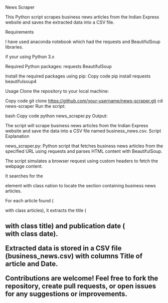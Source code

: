 News Scraper

This Python script scrapes business news articles from the Indian Express website and saves the extracted data into a CSV file.

Requirements

I have used anaconda notebook which had the requests and BeautifulSoup libraries.

if your using Python 3.x

Required Python packages:
requests
BeautifulSoup

Install the required packages using pip:
Copy code
pip install requests beautifulsoup4

Usage
Clone the repository to your local machine:

Copy code
git clone https://github.com/your-username/news-scraper.git
cd news-scraper
Run the script:

bash
Copy code
python news_scraper.py
Output:

The script will scrape business news articles from the Indian Express website and save the data into a CSV file named business_news.csv.
Script Explanation

news_scraper.py: Python script that fetches business news articles from the specified URL using requests and parses HTML content with BeautifulSoup.

The script simulates a browser request using custom headers to fetch the webpage content.

It searches for the <div> element with class nation to locate the section containing business news articles.

For each article found (<div> with class articles), it extracts the title (<h2> with class title) and publication date (<div> with class date).

Extracted data is stored in a CSV file (business_news.csv) with columns Title of article and Date.


Contributions are welcome! Feel free to fork the repository, create pull requests, or open issues for any suggestions or improvements.

